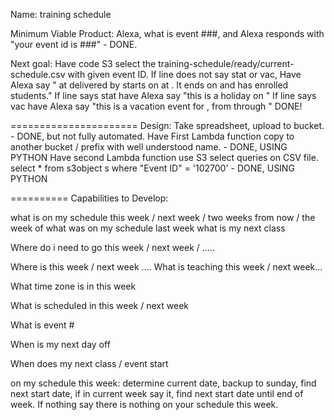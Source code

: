 Name:  training schedule

Minimum Viable Product:
Alexa, what is event ###, and Alexa responds with "your event id is ###" - DONE.

Next goal:
Have code S3 select the training-schedule/ready/current-schedule.csv with given event ID.
If line does not say stat or vac,  Have Alexa say "<course title> at <delivery location> delivered by <instructors> starts on <start date> at <start time>.  It ends on <end date> and has <students ops> enrolled students."
If line says stat have Alexa say "this is a holiday on <start date>"
If line says vac have Alexa say "this is a vacation event for <Instructors>, from <start date> through <end date>"
DONE!

======================
Design:
Take spreadsheet, upload to bucket.  - DONE, but not fully automated.
Have First Lambda function copy to another bucket / prefix with well understood name. - DONE, USING PYTHON
Have second Lambda function use S3 select queries on CSV file.
select * from s3object s where "Event ID" = '102700'   -  DONE, USING PYTHON

==========
Capabilities to Develop:

what is on my schedule this week / next week / two weeks from now / the week of
what was on my schedule last week
what is my next class


Where do i need to go this week / next week / …..

Where is <instructor> this week / next week ….
What is <instructor> teaching this week / next week...

What time zone is <instructor> in this week

What is scheduled in <delivery location> this week / next week

What is event #

When is my next day off

When does my next class / event start

on my schedule this week:  determine current date, backup to sunday, find next start date, if in current week say it, find next start date until end of week.  If nothing say there is nothing on your schedule this week.



